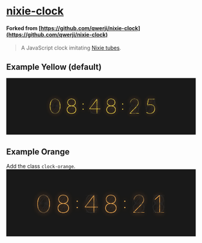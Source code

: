 # [nixie-clock](http://test.bentswanson.com/nixie)

#### Forked from [https://github.com/qwerji/nixie-clock](https://github.com/qwerji/nixie-clock)


> A JavaScript clock imitating [Nixie tubes](https://en.wikipedia.org/wiki/Nixie_tube).

## Example Yellow (default)
![Yellow Nixie clock](screenshots/yellow.png "Yellow Nixie clock")

## Example Orange
Add the class `clock-orange`.
![Orange Nixie clock](screenshots/orange.png "Orange Nixie clock")

